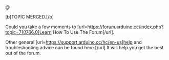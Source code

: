 @

[b]TOPIC MERGED.[/b]

Could you take a few moments to [url=https://forum.arduino.cc/index.php?topic=710766.0]Learn How To Use The Forum[/url].

Other general [url=https://support.arduino.cc/hc/en-us]help and troubleshooting advice can be found here.[/url]
It will help you get the best out of the forum.
